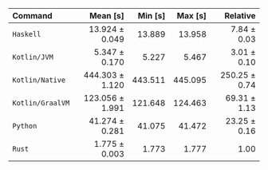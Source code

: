| Command | Mean [s] | Min [s] | Max [s] | Relative |
|:---|---:|---:|---:|---:|
| `Haskell` | 13.924 ± 0.049 | 13.889 | 13.958 | 7.84 ± 0.03 |
| `Kotlin/JVM` | 5.347 ± 0.170 | 5.227 | 5.467 | 3.01 ± 0.10 |
| `Kotlin/Native` | 444.303 ± 1.120 | 443.511 | 445.095 | 250.25 ± 0.74 |
| `Kotlin/GraalVM` | 123.056 ± 1.991 | 121.648 | 124.463 | 69.31 ± 1.13 |
| `Python` | 41.274 ± 0.281 | 41.075 | 41.472 | 23.25 ± 0.16 |
| `Rust` | 1.775 ± 0.003 | 1.773 | 1.777 | 1.00 |
